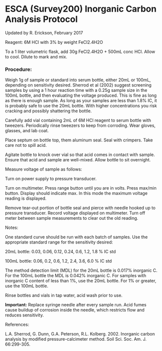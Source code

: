# **ESCA (Survey200) Inorganic Carbon Analysis Protocol**

Updated by R. Erickson, February 2017


Reagent: 6M HCl with 3% by weight FeCl2.4H2O

To a 1 liter volumetric flask, add 30g FeCl2.4H2O + 500mL conc HCl. Allow to cool. Dilute to mark and mix.


### **Procedure:**

Weigh 1g of sample or standard into serum bottle, either 20mL or 100mL, depending on sensitivity desired. Sherrod et al (2002) suggest screening samples by using a 1 hour reaction time with a 0.25g sample size in the 100mL bottle, and then evaluating the voltage produced. This is fine as long as there is enough sample. As long as your samples are less than 1.8% IC, it is probably safe to use the 20mL bottle. With higher concentrations you risk cracking and possibly shattering the bottle.

Carefully add vial containing 2mL of 6M HCl reagent to serum bottle with tweezers. Periodically rinse tweezers to keep from corroding. Wear gloves, glasses, and lab coat.

Place septum on bottle top, them aluminum seal. Seal with crimpers. Take care not to spill acid.

Agitate bottle to knock over vial so that acid comes in contact with sample. Ensure that acid and sample are well-mixed. Allow bottle to sit overnight.

Measure voltage of sample as follows:

Turn on power supply to pressure transducer.

Turn on multimeter. Press range button until you are in volts. Press max/min button. Display should indicate max. In this mode the maximum voltage reading is displayed.

Remove tear-out portion of bottle seal and pierce with needle hooked up to pressure transducer. Record voltage displayed on multimeter. Turn off meter between sample measurements to clear out the old reading.


Notes:

One standard curve should be run with each batch of samples. Use the appropriate standard range for the sensitivity desired:

20mL bottle:  0.03, 0.06, 0.12, 0.24, 0.6, 1.2, 1.8 % IC std

100mL bottle: 0.06, 0.2, 0.6, 1.2, 2.4, 3.6, 6.0 % IC std


The method detection limit (MDL) for the 20mL bottle is 0.017% inorganic C. For the 100mL bottle the MDL is 0.042% inorganic C. For samples with inorganic C content of less than 1%, use the 20mL bottle. For 1% or greater, use the 100mL bottle.

Rinse bottles and vials in tap water, acid wash prior to use.

**Important:** Replace syringe needle after every sample run. Acid fumes cause buildup of corrosion inside the needle, which restricts flow and reduces sensitivity.


References:

L.A. Sherrod, G. Dunn, G.A. Peterson, R.L. Kolberg. 2002. Inorganic carbon analysis by modified pressure-calcimeter method. Soil Sci. Soc. Am. J. 66:299-305.